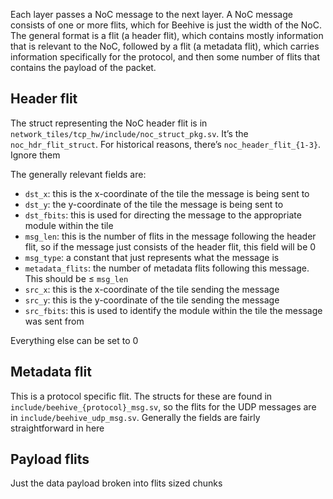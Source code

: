 Each layer passes a NoC message to the next layer. A NoC message consists of one or more flits, which for Beehive is just the width of the NoC. The general format is a flit (a header flit), which contains mostly information that is relevant to the NoC, followed by a flit (a metadata flit), which carries information specifically for the protocol, and then some number of flits that contains the payload of the packet.

## Header flit

The struct representing the NoC header flit is in `network_tiles/tcp_hw/include/noc_struct_pkg.sv`. It’s the `noc_hdr_flit_struct`. For historical reasons, there’s `noc_header_flit_{1-3}`. Ignore them

The generally relevant fields are:

- `dst_x`: this is the x-coordinate of the tile the message is being sent to
- `dst_y`: the y-coordinate of the tile the message is being sent to
- `dst_fbits`: this is used for directing the message to the appropriate module within the tile
- `msg_len`: this is the number of flits in the message following the header flit, so if the message just consists of the header flit, this field will be 0
- `msg_type`: a constant that just represents what the message is
- `metadata_flits`: the number of metadata flits following this message. This should be ≤ `msg_len`
- `src_x`: this is the x-coordinate of the tile sending the message
- `src_y`: this is the y-coordinate of the tile sending the message
- `src_fbits`: this is used to identify the module within the tile the message was sent from

Everything else can be set to 0

## Metadata flit

This is a protocol specific flit. The structs for these are found in `include/beehive_{protocol}_msg.sv`, so the flits for the UDP messages are in `include/beehive_udp_msg.sv`. Generally the fields are fairly straightforward in here

## Payload flits

Just the data payload broken into flits sized chunks